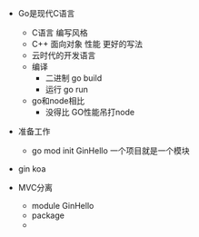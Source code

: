 - Go是现代C语言
    - C语言 编写风格
    - C++ 面向对象  性能 更好的写法
    - 云时代的开发语言
    - 编译
        - 二进制 go build
        - 运行 go run
    - go和node相比
        - 没得比 GO性能吊打node


- 准备工作
    - go mod init GinHello  一个项目就是一个模块
- gin  koa

- MVC分离
    - module  GinHello
    - package
    - 